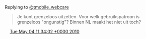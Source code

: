 Replying to [@tmobile\_webcare](https://twitter.com/@tmobile_webcare/status/13358675949)

>  Je kunt grenzeloos uitzetten\. Voor welk gebruikspatroon is grenzeloos "ongunstig"? Binnen NL maakt het niet uit toch?

<img src="../../media/tweet.ico" width="12" /> [Tue May 04 11:34:02 +0000 2010](https://twitter.com/DromerDenker/status/13359978656)